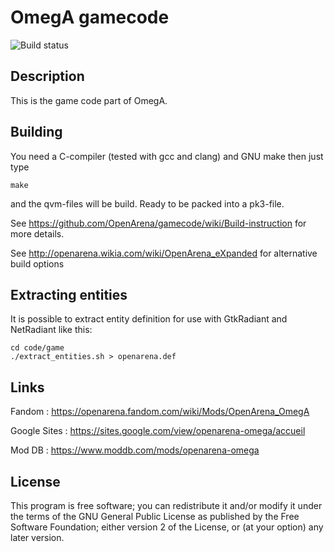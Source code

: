 # OmegA gamecode
![Build status](https://github.com/openarena/gamecode/actions/workflows/main.yml/badge.svg)

## Description ##
This is the game code part of OmegA.

## Building ##

You need a C-compiler (tested with gcc and clang) and GNU make then just type
```
make
```
and the qvm-files will be build. Ready to be packed into a pk3-file.

See https://github.com/OpenArena/gamecode/wiki/Build-instruction for more details.

See http://openarena.wikia.com/wiki/OpenArena_eXpanded for alternative build options

## Extracting entities ##
It is possible to extract entity definition for use with GtkRadiant and NetRadiant like this:

```
cd code/game
./extract_entities.sh > openarena.def
```

## Links ##
Fandom : https://openarena.fandom.com/wiki/Mods/OpenArena_OmegA

Google Sites : https://sites.google.com/view/openarena-omega/accueil

Mod DB : https://www.moddb.com/mods/openarena-omega

## License ##

This program is free software; you can redistribute it and/or modify it under the terms of the GNU General Public License as published by the Free Software Foundation; either version 2 of the License, or (at your option) any later version.

